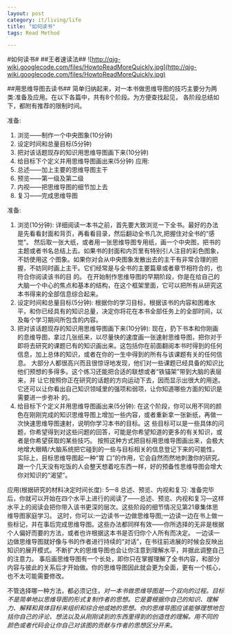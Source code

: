 ```yaml
---
layout: post
category: it/living/life
title: "如何读书"
tags: Read Method

---
```





#如何读书#
##王者速读法##
![http://qjg-wiki.googlecode.com/files/HowtoReadMoreQuickly.jpg](http://qjg-wiki.googlecode.com/files/HowtoReadMoreQuickly.jpg)

##用思维导图去读书##
简单归纳起来，对一本书做思维导图的技巧主要分为两类:准备及应用。在以下各篇中，共有8个阶段。为方便查找起见，
各阶段总结如下，都附有推荐的限制时间。

准备:
  1. 浏览——制作一个中央图象(10分钟)
  1. 设定时间和总量目标(5分钟)
  1. 把对该话题现存的知识用思维导图画下来(10分钟)
  1. 给目标下个定义并用思维导图画出来(5分钟)
应用:
  1. 总述——加上主要的思维导图主干
  1. 预览——第一级及第二级
  1. 内视——把思维导图的细节加上去
  1. 复习——完成思维导图

准备:
  1. 浏览(10分钟): 
    详细阅读一本书之前，首先要大致浏览一下全书。最好的办法是先看看封面和背页，再看看目录，然后翻动全书几次,把握住对全书的“感觉”。
    然后取一张大纸，或者用一张思维导图专用纸，画一个中央图，把书的主题或者书名总结上去。如果书的封面和内页里有特别引人注目的彩色图象，不妨使用这 个图象。如果你对会从中央图象发散出去的主干有非常合理的把握，不妨同时画上主干。它们经常是与全书的主要篇章或者章节相符合的，也符合你阅读该书的目 的。
    在开始制作思维导图的早期阶段，你是在给自己的大脑一个中心的焦点和基本的结构，在这个框架里面，它可以把所有从研究这本书得来的全部信息综合起来。
  1. 设定时间和总量目标(5分钟):
    根据你的学习目标，根据该书的内容和困难水平，和你已经具有的知识总量，决定你将花在本书全部任务上的全部时间，以及每个学习期间所包含的内容。
  1. 把对该话题现存的知识用思维导图画下来(10分钟):
    现在，扔下书本和你刚画的息维导图，拿过几张纸来，以尽量快的速度画一张速射思维导图，把你对于即将去研究的课题已有的知识画出来。这包括你在前面翻阅本书时得到的任何信息，加上总体的知识，或者在你的一生中得到的所有与该课题有关的任何信息。
    大部分人都很高兴而且很惊讶地发现，他们对一些课题已经具备的知识比他们预想的多得多。这个练习还能把合适的联想或者“铁锚架”带到大脑的表层来，并 让它按照你正在研究的话题的方向运动下去，因而显示出很大的用途。它还可以让你看出自己知识领域里的强项和弱项，让你知道哪些方面的知识是需要进一步弥补 的。
  1. 给目标下个定义并用思维导图画出来(5分钟):
    在这个阶段，你可以用不同的颜色在刚刚完成的知识思维导图上增加一些内容，或者重新拿一张新纸，再做一次快速思维导图速射，说明你学习本书的目标。这 些目标可以是一些具体的问题，你希望得到对这些问题的回答，可能是你希望知道的更多的有关知识，或者是你希望获取的某些技巧。
    按照这种方式把目标用思维导图画出来，会极大地增大眼睛/大脑系统把它碰到的一些与目标相关的信息登记下来的可能性。实际上，目标思维导图起一种“胃 口”的作用，它会自然而然地刺激你的研究。跟一个几天没有吃饭的人会整天想着吃东西一样，好的预备性思维导图会增大你对知识的“渴望”。

应用(根据研究的材料决定时间长度):
  5—8 总述、预览、内视和复习:
    准备完毕后，你就可以开始在四个水平上进行的阅读了——总述、预览、内视和复习—这样水平上的阅读会把你带入该书更深的层次。这些阶段的细节情况见第21章集体思维导图家庭学习。
    这时，你可以:一边读书一边做思维导图;一边读一边在书上做一些标记，并在事后完成思维导图。这些办法都同样有效——你所选择的无非是根据个人偏好而要的方法，或者也许根据这本书是否归你个人所有而决定。
    一边读一边做思维导图就好像与书的作者进行持续的“对话”，在书往前进展的时候会反映出知识的展开模式。不断扩大的思维导图也会让你注意到理解水平，并据此调整自己的注意力。
    事后画思维导图有一个长处，即你只在掌握理解了全书内容，和部分内容与彼此的关系后才开始做。你的思维导图因此就会更为全面，更有一个核心，也不太可能需要修改。

不管选择哪一种方法，都必须记住，*对一本书做思维导图是一个双向的过程。目标不是简单地以思维导图的形式复制作者的思想。它是要根据你自己的知识、理解力、解释和具体目标来组织和综合他或她的思想。你的思维导图应该能够理想地包括你自己的评论、想法以及从刚刚读到的东西里得到的创造性的理解。用不同的 颜色或者代码会让你自己对该图的贡献与作者的思想区分开来。*

